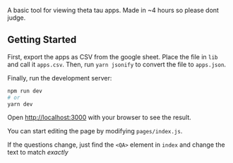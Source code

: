A basic tool for viewing theta tau apps.  Made in ~4 hours so please dont judge.


## Getting Started
First, export the apps as CSV from the google sheet.
Place the file in `lib` and call it `apps.csv`.
Then, run `yarn jsonify` to convert the file to `apps.json`.

Finally, run the development server:

```bash
npm run dev
# or
yarn dev
```

Open [http://localhost:3000](http://localhost:3000) with your browser to see the result.

You can start editing the page by modifying `pages/index.js`.

If the questions change, just find the `<QA>` element in `index` and change the text to match _exactly_
